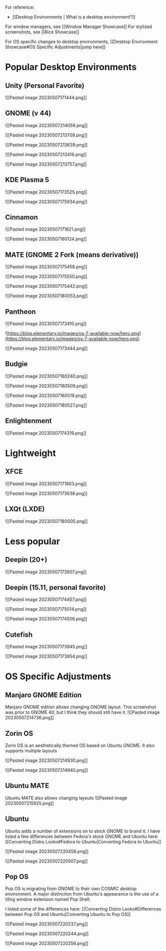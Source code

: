 For reference:
- [[Desktop Environments | What is a desktop environment?]]

For window managers, see [[Window Manager Showcase]]
For stylized screenshots, see [[Rice Showcase]]

For OS specific changes to desktop environments, [[Desktop Environment Showcase#OS Specific Adjustments|jump here]]

# Popular Desktop Environments
## Unity (Personal Favorite)
![[Pasted image 20230507171444.png]]
## GNOME (v 44)

![[Pasted image 20230507214059.png]]

![[Pasted image 20230507213709.png]]

![[Pasted image 20230507213639.png]]

![[Pasted image 20230507213416.png]]

![[Pasted image 20230507213757.png]]
## KDE Plasma 5
![[Pasted image 20230507173525.png]]

![[Pasted image 20230507175934.png]]

## Cinnamon
![[Pasted image 20230507171621.png]]

![[Pasted image 20230507180124.png]]
## MATE (GNOME 2 Fork (means derivative))

![[Pasted image 20230507175458.png]]

![[Pasted image 20230507175550.png]]

![[Pasted image 20230507175442.png]]

![[Pasted image 20230507180053.png]]
## Pantheon
![[Pasted image 20230507173410.png]]

![https://blog.elementary.io/images/os-7-available-now/hero.png](https://blog.elementary.io/images/os-7-available-now/hero.png)

![[Pasted image 20230507173444.png]]
## Budgie

![[Pasted image 20230507180240.png]]

![[Pasted image 20230507180509.png]]

![[Pasted image 20230507180519.png]]

![[Pasted image 20230507180527.png]]

## Enlightenment
![[Pasted image 20230507174319.png]]
# Lightweight
## XFCE
![[Pasted image 20230507171903.png]]

![[Pasted image 20230507173638.png]]
## LXQt (LXDE)
![[Pasted image 20230507180005.png]]

# Less popular
## Deepin (20+)
![[Pasted image 20230507173607.png]]
## Deepin (15.11, personal favorite)
![[Pasted image 20230507174457.png]]

![[Pasted image 20230507175014.png]]

![[Pasted image 20230507174506.png]]

## Cutefish
![[Pasted image 20230507173945.png]]

![[Pasted image 20230507173954.png]]

# OS Specific Adjustments
## Manjaro GNOME Edition
Manjaro GNOME edition allows changing GNOME layout. This screenshot was prior to GNOME 40, but I think they should still have it.
![[Pasted image 20230507214736.png]]

## Zorin OS
Zorin OS is an aesthetically themed OS based on Ubuntu GNOME. It also supports multiple layouts

![[Pasted image 20230507214930.png]]

![[Pasted image 20230507214940.png]]

## Ubuntu MATE
Ubuntu MATE also allows changing layouts
![[Pasted image 20230507215925.png]]

## Ubuntu
Ubuntu adds a number of extensions on to stock GNOME to brand it.
I have listed a few differences between Fedora's stock GNOME and Ubuntu here: [[Converting Distro Looks#Fedora to Ubuntu|Converting Fedora to Ubuntu]]

![[Pasted image 20230507220458.png]]

![[Pasted image 20230507220507.png]]

## Pop OS
Pop OS is migrating from GNOME to their own COSMIC desktop environment. A major distinciton from Ubuntu's appearance is the use of a tiling window extension named Pop Shell.

I listed some of the differences here: [[Converting Distro Looks#Differences between Pop OS and Ubuntu|Converting Ubuntu to Pop OS]]

![[Pasted image 20230507220237.png]]

![[Pasted image 20230507220244.png]]

![[Pasted image 20230507220256.png]]

